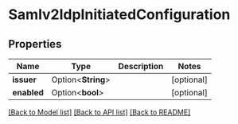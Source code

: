 # Samlv2IdpInitiatedConfiguration

## Properties

Name | Type | Description | Notes
------------ | ------------- | ------------- | -------------
**issuer** | Option<**String**> |  | [optional]
**enabled** | Option<**bool**> |  | [optional]

[[Back to Model list]](../README.md#documentation-for-models) [[Back to API list]](../README.md#documentation-for-api-endpoints) [[Back to README]](../README.md)


